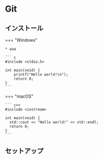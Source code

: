 # Git

## インストール


=== "Windows"

	* aaa

	``` c
	#include <stdio.h>

	int main(void) {
		printf("Hello world!\n");
		return 0;
	}
	```

=== "macOS"

    ``` c++
    #include <iostream>

    int main(void) {
      std::cout << "Hello world!" << std::endl;
      return 0;
    }
    ```

## セットアップ